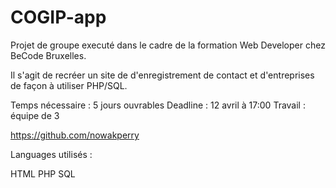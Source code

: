# COGIP-app

Projet de groupe executé dans le cadre de la formation Web Developer chez BeCode Bruxelles.

Il s'agit de recréer un site de d'enregistrement de contact et d'entreprises de façon à utiliser PHP/SQL.

Temps nécessaire : 5 jours ouvrables
Deadline : 12 avril à 17:00
Travail : équipe de 3

https://github.com/nowakperry



Languages utilisés :

HTML
PHP
SQL

